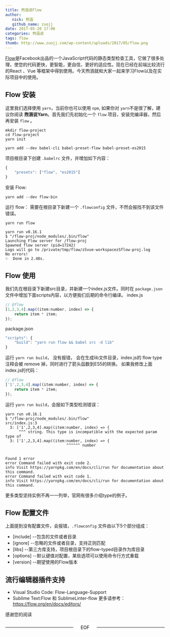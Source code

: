 ```yaml
---
title: 煦涵说Flow
author:
   nick: 煦涵
   github_name: zuojj
date: 2017-05-20 17:00
categories: 煦涵说
tags: flow
thumb: http://www.zuojj.com/wp-content/uploads/2017/05/flow.png
---
```



[Flow](https://flow.org)是Facebook出品的一个JavaScript代码的静态类型检查工具，它做了很多处理，使您的代码更快，更智能，更自信，更好的适应性。现在已经在前端比较流行的React 、Vue 等框架中得到使用。今天煦涵就和大家一起来学习Flow以及在实际项目中的使用。

## Flow 安装
这里我们选择使用 `yarn`，当前你也可以使用 `npm`, 如果你对 `yarn`不是很了解，建议你阅读 **煦涵说Yarn**。首先我们先初始化一个 `flow` 项目，安装完编译器，然后再安装 `flow` 。
```
mkdir flow-project
cd flow-project
yarn init

yarn add --dev babel-cli babel-preset-flow babel-preset-es2015
```
项目根目录下创建 `.babelrc` 文件，并增加如下内容：
```js
{
    "presets": ["flow", "es2015"]
}
```

安装 Flow:
```
yarn add --dev flow-bin
```

运行 flow：
需要在根目录下新建一个 `.flowconfig` 文件，不然会报找不到该文件错误。
```
yarn run flow
```
```
yarn run v0.16.1
$ "/flow-proj/node_modules/.bin/flow" 
Launching Flow server for /flow-proj
Spawned flow server (pid=17242)
Logs will go to /private/tmp/flow/zSvue-workspacezSflow-proj.log
No errors!
✨  Done in 2.48s.
```

## Flow 使用
我们先在根目录下新建src目录，并新建一个index.js文件。同时在 `package.json` 文件中增加下面scripts内容，以方便我们后期的命令行编译。
index.js
```js
// @flow
[1,2,3,4].map((item:number, index) => {
    return item * item;
});
```
package.json
```js
"scripts": {
    "build": "yarn run flow && babel src -d lib"
}
```
运行 `yarn run build`， 没有报错， 会在生成lib文件目录，index.js的 flow type 注释会被 remove 掉，同时进行了箭头函数到ES5的转换。
如果我修改上面index.js的代码：
```js
// @flow
['1',2,3,4].map((item:number, index) => {
    return item * item;
});
```
运行 `yarn run build`，会报如下类型检测错误：
```
yarn run v0.16.1
$ "/flow-proj/node_modules/.bin/flow" 
src/index.js:3
  3: ['1',2,3,4].map((item:number, index) => {
      ^^^ string. This type is incompatible with the expected param type of
  3: ['1',2,3,4].map((item:number, index) => {
                           ^^^^^^ number


Found 1 error
error Command failed with exit code 2.
info Visit https://yarnpkg.com/en/docs/cli/run for documentation about this command.
error Command failed with exit code 1.
info Visit https://yarnpkg.com/en/docs/cli/run for documentation about this command.
```

更多类型坚持实例不再一一列举，官网有很多介绍type的例子。

## Flow 配置文件
上面提到没有配置文件，会报错，`.flowconfig` 文件由以下5个部分组成：
* [include] --包含的文件或者目录
* [ignore]  --忽略的文件或者目录，支持正则匹配
* [libs]    --第三方库支持，项目根目录下的flow-typed目录作为库目录
* [options] --默认键值对配置，某些选项可以使用命令行方式重载
* [version] --期望使用的Flow版本

## 流行编辑器插件支持
* Visual Studio Code: Flow-Language-Support 
* Sublime Text:Flow 和 SublimeLinter-flow
更多请参考：https://flow.org/en/docs/editors/

感谢您的阅读

<div style="margin:5px auto;padding-top:1.2em;padding-bottom:0.6em;">
    <div style="font-size:1em; border-style: solid none none; border-top-width: 1px; border-color: rgb(17, 17, 17); color: rgb(204, 204, 204);"></div>
    <div style="margin-top: -0.7em;text-align:center;line-height:1.4;">
    <span style="padding:8px 23px;background-color:#fff;color:#000;margin-top:-1em;">EOF</span>
    </div>
</div>
